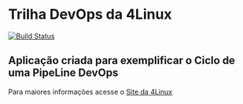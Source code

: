 # Trilha DevOps da 4Linux

<!-- Altere a Flag abaixo com sua URL do Travis -->
[![Build Status](https://travis-ci.com/caiooli/DevOpsLab-HelloWorld.svg?branch=master)](https://travis-ci.com/caiooli/DevOpsLab-HelloWorld)
## Aplicação criada para exemplificar o Ciclo de uma PipeLine DevOps


Para maiores informações acesse o [Site da 4Linux](https://www.4linux.com.br/cursos/devops)
